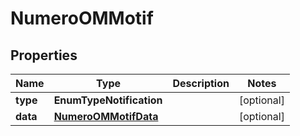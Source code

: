 

# NumeroOMMotif


## Properties

| Name | Type | Description | Notes |
|------------ | ------------- | ------------- | -------------|
|**type** | **EnumTypeNotification** |  |  [optional] |
|**data** | [**NumeroOMMotifData**](NumeroOMMotifData.md) |  |  [optional] |




